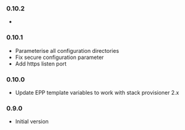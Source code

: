 ### 0.10.2
*

### 0.10.1
* Parameterise all configuration directories
* Fix secure configuration parameter
* Add https listen port

### 0.10.0
* Update EPP template variables to work with stack provisioner 2.x 

### 0.9.0
* Initial version
